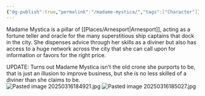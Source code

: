 ```yaml
---
{"dg-publish":true,"permalink":"/madame-mystica/","tags":["Character"]}
---
```


Madame Mystica is a pillar of [[Places/Arnesport\|Arnesport]], acting as a fortune teller and oracle for the many superstitious ship captains that dock in the city.  She dispenses advice through her skills as a diviner but also has access to a huge network across the city that she can call upon for information or favors for the right price.  

UPDATE: Turns out Madame Mystica isn't the old crone she purports to be, that is just an illusion to improve business, but she is no less skilled of a diviner than she claims to be.  
![Pasted image 20250316184921.jpg](/img/user/Z_Attachments/Pasted%20image%2020250316184921.jpg)
![Pasted image 20250316185027.jpg](/img/user/Z_Attachments/Pasted%20image%2020250316185027.jpg)